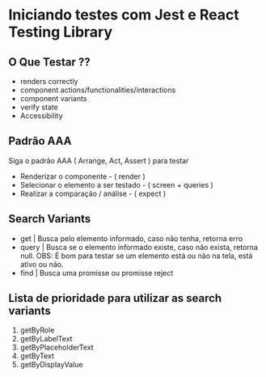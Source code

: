 # Iniciando testes com Jest e React Testing Library

## O Que Testar ??

- renders correctly
- component actions/functionalities/interactions
- component variants
- verify state
- Accessibility

## Padrão AAA

Siga o padrão AAA ( Arrange, Act, Assert ) para testar

- Renderizar o componente - ( render )
- Selecionar o elemento a ser testado - ( screen + queries )
- Realizar a comparação / análise - ( expect )

## Search Variants

- get | Busca pelo elemento informado, caso não tenha, retorna erro
- query | Busca se o elemento informado existe, caso não exista, retorna null. OBS: É bom para testar se um elemento está ou não na tela, está ativo ou não.
- find | Busca uma promisse ou promisse reject

## Lista de prioridade para utilizar as search variants

1. getByRole
2. getByLabelText
3. getByPlaceholderText
4. getByText
5. getByDisplayValue
